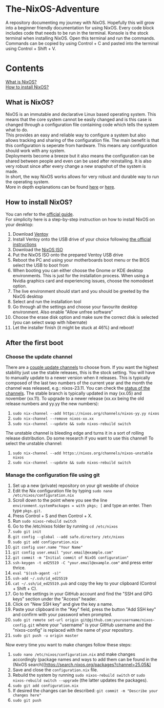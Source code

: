# The-NixOS-Adventure
A repository documenting my journey with NixOS. Hopefully this will grow into a beginner friendly documentation for using NixOS.
Every code block includes code that needs to be run in the terminal. Konsole is the stock terminal when installing NixOS. Open this terminal and run the commands.
Commands can be copied by using Control + C and pasted into the terminal using Control + Shift + V.

# Contents
[What is NixOS?](https://github.com/mrgnex/The-NixOS-Adventure/edit/main/README.md#what-is-nixos)  
[How to install NixOS?](https://github.com/mrgnex/The-NixOS-Adventure/edit/main/README.md#how-to-install-nixos)

## What is NixOS?
NixOS is an immutable and declarative Linux based operating system. This means that the core system cannot be easily changed and is this case is changed through a configuration file containing code which tells the system what to do.  
This provides an easy and reliable way to configure a system but also allows tracking and sharing of the configuration file. The main benefit is that this configuration is seperate from hardware. This means any configuration should work with any system.  
Deployments become a breeze but it also means the configuration can be shared between people and even can be used after reinstalling. It is also very robust since after every change a new snapshot of the system is made.  
In short, the way NixOS works allows for very robust and durable way to run the operating system.  
More in depth explanations can be found [here](https://www.youtube.com/watch?v=9OMDnZWXjn4) or [here](https://www.youtube.com/watch?v=FJVFXsNzYZQ).  

## How to install NixOS?
You can refer to the [official guide](https://nixos.org/manual/nixos/stable/index.html#ch-installation).  
For simplicity here is a step-by-step instruction on how to install NixOS on your desktop:  
1. Download [Ventoy](https://www.ventoy.net/en/download.html)
2. Install Ventoy onto the USB drive of your choice following [the official instructions](https://www.ventoy.net/en/doc_start.html)
3. Download the [NixOS ISO](https://nixos.org/download/)
4. Put the NixOS ISO onto the prepared Ventoy USB drive
5. Reboot the PC and using your motherboards boot menu or the BIOS select the USB to boot from
6. When booting you can either choose the Gnome or KDE desktop environments. This is just for the installation process. When using a Nvidia graphics card and experiencing issues, choose the nomodeset option.
7. The live environment should start and you should be greeted by the NixOS desktop
8. Select and run the installation tool
9. Go through all the settings and choose your favourite desktop environment. Also enable "Allow unfree software"
10. Choose the erase disk option and make sure the correct disk is selected (you can select swap with hibernate)
11. Let the installer finish (it might be stuck at 46%) and reboot!

## After the first boot
### Choose the update channel
There are a [couple update channels](https://discourse.nixos.org/t/differences-between-nix-channels/13998) to choose from.
If you want the highest stability just use the stable releases, this is the stock setting. You will have to manually update to a newer version when it releases.
This is typically composed of the last two numbers of the current year and the month the channel was released, e.g.: nixos-23.11. You can check the [status of the channels](https://status.nixos.org/).
The stable branch is typically updated in may (xx.05) and november (xx.11).
To upgrade to a newer release (xx.xx being the old release numbers and yy.yy the new numbers):
1. ```sudo nix-channel --add https://nixos.org/channels/nixos-yy.yy nixos```
2. ```sudo nix-channel --remove nixos-xx.xx```
3. ```sudo nix-channel --update && sudo nixos-rebuild switch```

The unstable channel is bleeding edge and turns it in a sort of rolling release distribution. Do some research if you want to use this channel!
To select the unstable channel:
1. ```sudo nix-channel --add https://nixos.org/channels/nixos-unstable nixos```
2. ```sudo nix-channel --update && sudo nixos-rebuild switch```

### Manage the configuration file using git
1. Set up a new (private) repository on your git wesbite of choice
2. Edit the Nix configuration file by typing ```sudo nano /etc/nixos/configuration.nix```
3. Scroll down to the point where you see the line ```environment.systemPackages = with pkgs; [``` and type an enter. Then type ```pkgs.git```.
4. Press Control + S and then Control + X.
5. Run ```sudo nixos-rebuild switch```
6. Go to the /etc/nixos folder by running ```cd /etc/nixos```
7. ```sudo git init```
8. ```git config --global --add safe.directory /etc/nixos```
9. ```sudo git add configuration.nix```
10. ```git config user.name "Your Name"```
11. ```git config user.email "your.email@example.com"```
12. ```git commit -m "Initial commit of NixOS configuration"```
13. ```ssh-keygen -t ed25519 -C "your.email@example.com"``` and press enter thrice.
14. ```eval "$(ssh-agent -s)"```
15. ```ssh-add ~/.ssh/id_ed25519```
16. ```cat ~/.ssh/id_ed25519.pub``` and copy the key to your clipboard (Control + Shift + C).
17. Go to the settings in your GitHub account and find the "SSH and GPG keys" section under the "Access" header.
18. Click on "New SSH key" and give the key a name.
19. Paste your clipboard in the "Key" field, press the button "Add SSH key" and confirm with your password when prompted.
20. ```sudo git remote set-url origin git@github.com:yourusername/nixos-config.git``` where your "username" is your GitHub username and the "nixos-config" is replaced with the name of your repository.
21. ```sudo git push -u origin master```

Now every time you want to make changes follow these steps:
1. ```sudo nano /etc/nixos/configuration.nix``` and make changes accordingly (package names and ways to add them can be found in the (NixOS search)[https://search.nixos.org/packages?channel=25.05&]
2. Save and close the ```configuration.nix``` file.
3. Rebuild the system by running ```sudo nixos-rebuild switch``` or ```sudo nixos-rebuild switch --upgrade``` (the latter updates the packages).
4. ```sudo git add configuration.nix```
5. If desired the changes can be described: ```git commit -m "Describe your changes here"```
6. ```sudo git push```
